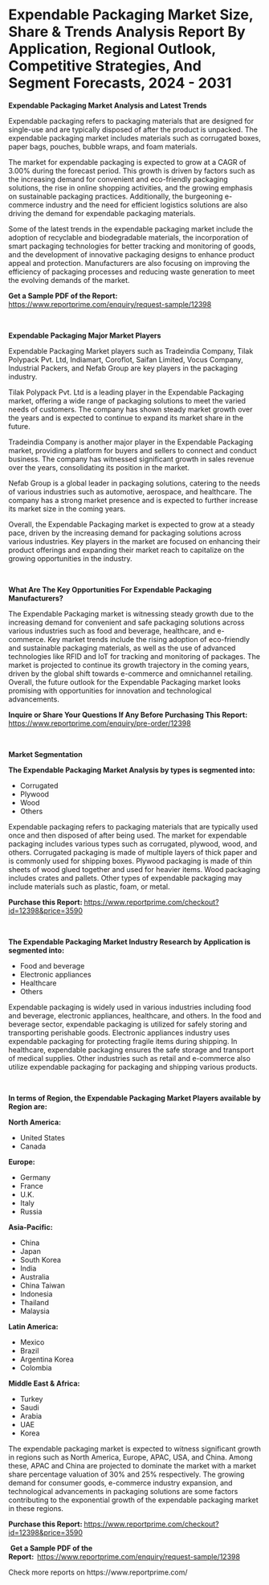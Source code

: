<p><h1>Expendable Packaging Market Size, Share & Trends Analysis Report By Application, Regional Outlook, Competitive Strategies, And Segment Forecasts, 2024 - 2031</h1></p><p><strong>Expendable Packaging Market Analysis and Latest Trends</strong></p>
<p><p>Expendable packaging refers to packaging materials that are designed for single-use and are typically disposed of after the product is unpacked. The expendable packaging market includes materials such as corrugated boxes, paper bags, pouches, bubble wraps, and foam materials.</p><p>The market for expendable packaging is expected to grow at a CAGR of 3.00% during the forecast period. This growth is driven by factors such as the increasing demand for convenient and eco-friendly packaging solutions, the rise in online shopping activities, and the growing emphasis on sustainable packaging practices. Additionally, the burgeoning e-commerce industry and the need for efficient logistics solutions are also driving the demand for expendable packaging materials.</p><p>Some of the latest trends in the expendable packaging market include the adoption of recyclable and biodegradable materials, the incorporation of smart packaging technologies for better tracking and monitoring of goods, and the development of innovative packaging designs to enhance product appeal and protection. Manufacturers are also focusing on improving the efficiency of packaging processes and reducing waste generation to meet the evolving demands of the market.</p></p>
<p><strong>Get a Sample PDF of the Report:&nbsp;</strong> <a href="https://www.reportprime.com/enquiry/request-sample/12398">https://www.reportprime.com/enquiry/request-sample/12398</a></p>
<p>&nbsp;</p>
<p><strong>Expendable Packaging Major Market Players</strong></p>
<p><p>Expendable Packaging Market players such as Tradeindia Company, Tilak Polypack Pvt. Ltd, Indiamart, Coroflot, Saifan Limited, Vocus Company, Industrial Packers, and Nefab Group are key players in the packaging industry.</p><p>Tilak Polypack Pvt. Ltd is a leading player in the Expendable Packaging market, offering a wide range of packaging solutions to meet the varied needs of customers. The company has shown steady market growth over the years and is expected to continue to expand its market share in the future.</p><p>Tradeindia Company is another major player in the Expendable Packaging market, providing a platform for buyers and sellers to connect and conduct business. The company has witnessed significant growth in sales revenue over the years, consolidating its position in the market.</p><p>Nefab Group is a global leader in packaging solutions, catering to the needs of various industries such as automotive, aerospace, and healthcare. The company has a strong market presence and is expected to further increase its market size in the coming years.</p><p>Overall, the Expendable Packaging market is expected to grow at a steady pace, driven by the increasing demand for packaging solutions across various industries. Key players in the market are focused on enhancing their product offerings and expanding their market reach to capitalize on the growing opportunities in the industry.</p></p>
<p>&nbsp;</p>
<p><strong>What Are The Key Opportunities For Expendable Packaging Manufacturers?</strong></p>
<p><p>The Expendable Packaging market is witnessing steady growth due to the increasing demand for convenient and safe packaging solutions across various industries such as food and beverage, healthcare, and e-commerce. Key market trends include the rising adoption of eco-friendly and sustainable packaging materials, as well as the use of advanced technologies like RFID and IoT for tracking and monitoring of packages. The market is projected to continue its growth trajectory in the coming years, driven by the global shift towards e-commerce and omnichannel retailing. Overall, the future outlook for the Expendable Packaging market looks promising with opportunities for innovation and technological advancements.</p></p>
<p><strong>Inquire or Share Your Questions If Any Before Purchasing This Report:</strong> <a href="https://www.reportprime.com/enquiry/pre-order/12398">https://www.reportprime.com/enquiry/pre-order/12398</a></p>
<p>&nbsp;</p>
<p><strong>Market Segmentation</strong></p>
<p><strong>The Expendable Packaging Market Analysis by types is segmented into:</strong></p>
<p><ul><li>Corrugated</li><li>Plywood</li><li>Wood</li><li>Others</li></ul></p>
<p><p>Expendable packaging refers to packaging materials that are typically used once and then disposed of after being used. The market for expendable packaging includes various types such as corrugated, plywood, wood, and others. Corrugated packaging is made of multiple layers of thick paper and is commonly used for shipping boxes. Plywood packaging is made of thin sheets of wood glued together and used for heavier items. Wood packaging includes crates and pallets. Other types of expendable packaging may include materials such as plastic, foam, or metal.</p></p>
<p><strong>Purchase this Report:&nbsp;</strong><a href="https://www.reportprime.com/checkout?id=12398&price=3590">https://www.reportprime.com/checkout?id=12398&price=3590</a></p>
<p>&nbsp;</p>
<p><strong>The Expendable Packaging Market Industry Research by Application is segmented into:</strong></p>
<p><ul><li>Food and beverage</li><li>Electronic appliances</li><li>Healthcare</li><li>Others</li></ul></p>
<p><p>Expendable packaging is widely used in various industries including food and beverage, electronic appliances, healthcare, and others. In the food and beverage sector, expendable packaging is utilized for safely storing and transporting perishable goods. Electronic appliances industry uses expendable packaging for protecting fragile items during shipping. In healthcare, expendable packaging ensures the safe storage and transport of medical supplies. Other industries such as retail and e-commerce also utilize expendable packaging for packaging and shipping various products.</p></p>
<p>&nbsp;</p>
<p><strong>In terms of Region, the Expendable Packaging Market Players available by Region are:</strong></p>
<p>
    <p> <strong> North America: </strong>
        <ul>
            <li>United States</li>
            <li>Canada</li>
        </ul>
        </p> 
    <p> <strong> Europe: </strong>
        <ul>
            <li>Germany</li>
            <li>France</li>
            <li>U.K.</li>
            <li>Italy</li>
            <li>Russia</li>
        </ul>
        </p> 
    <p> <strong> Asia-Pacific: </strong>
        <ul>
            <li>China</li>
            <li>Japan</li>
            <li>South Korea</li>
            <li>India</li>
            <li>Australia</li>
            <li>China Taiwan</li>
            <li>Indonesia</li>
            <li>Thailand</li>
            <li>Malaysia</li>
        </ul>
        </p> 
    <p> <strong> Latin America: </strong>
        <ul>
            <li>Mexico</li>
            <li>Brazil</li>
            <li>Argentina Korea</li>
            <li>Colombia</li>
        </ul>
        </p> 
    <p> <strong> Middle East & Africa: </strong>
        <ul>
            <li>Turkey</li>
            <li>Saudi</li>
            <li>Arabia</li>
            <li>UAE</li>
            <li>Korea</li>
        </ul>
    </p>
    </p>
<p><p>The expendable packaging market is expected to witness significant growth in regions such as North America, Europe, APAC, USA, and China. Among these, APAC and China are projected to dominate the market with a market share percentage valuation of 30% and 25% respectively. The growing demand for consumer goods, e-commerce industry expansion, and technological advancements in packaging solutions are some factors contributing to the exponential growth of the expendable packaging market in these regions.</p></p>
<p><strong>Purchase this Report: </strong><a href="https://www.reportprime.com/checkout?id=12398&price=3590">https://www.reportprime.com/checkout?id=12398&price=3590</a></p>
<p>&nbsp;<strong>Get a Sample PDF of the Report:&nbsp;&nbsp;</strong><a href="https://www.reportprime.com/enquiry/request-sample/12398">https://www.reportprime.com/enquiry/request-sample/12398</a></p>
<p><strong></strong></p>
<p>Check more reports on https://www.reportprime.com/</p>
